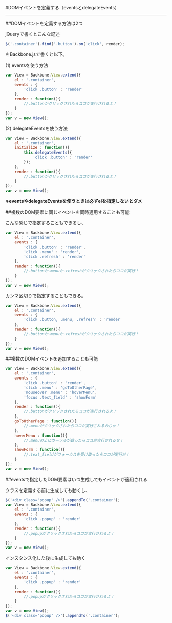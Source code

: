 #DOMイベントを定義する（eventsとdelegateEvents）

-----------------------------------------------

##DOMイベントを定義する方法は2つ

jQueryで書くとこんな記述

```javascript
$('.container').find('.button').on('click', render);
```

をBackbone.jsで書くと以下。  
  
(1) eventsを使う方法

```javascript
var View = Backbone.View.extend({
	el : '.container',
	events : {
		'click .button' : 'render'
	},
	render : function(){
		//.buttonがクリックされたらココが実行されるよ！
	}
});
var v = new View();
```

(2) delegateEventsを使う方法

```javascript
var View = Backbone.View.extend({
	el : '.container',
	initialize : function(){
		this.delegateEvents({
			'click .button' : 'render'
		});
	},
	render : function(){
		//.buttonがクリックされたらココが実行されるよ！
	}
});
var v = new View();
```

**※eventsやdelegateEventsを使うときは必ずelを指定しないとダメ**

##複数のDOM要素に同じイベントを同時適用することも可能

こんな感じで指定することもできるし、

```javascript
var View = Backbone.View.extend({
	el : '.container',
	events : {
		'click .button' : 'render',
		'click .menu' : 'render',
		'click .refresh' : 'render'
	},
	render : function(){
		//.buttonか.menuか.refreshがクリックされたらココが実行！
	}
});
var v = new View();
```

カンマ区切りで指定することもできる。

```javascript
var View = Backbone.View.extend({
	el : '.container',
	events : {
		'click .button, .menu, .refresh' : 'render'
	},
	render : function(){
		//.buttonか.menuか.refreshがクリックされたらココが実行！
	}
});
var v = new View();
```

##複数のDOMイベントを追加することも可能

```javascript
var View = Backbone.View.extend({
	el : '.container',
	events : {
		'click .button' : 'render',
		'click .menu' : 'goToOtherPage',
		'mouseover .menu' : 'hoverMenu',
		'focus .text_field' : 'showForm'
	},
	render : function(){
		//.buttonがクリックされたらココが実行されるよ！
	},
	goToOtherPage : function(){
		//.menuがクリックされたらココが実行されるのじゃ！
	},
	hoverMenu : function(){
		//.menuの上にカーソルが載ったらココが実行されるぜ！
	},
	showForm : function(){
		//.text_fieldがフォーカスを受け取ったらココが実行だ！
	}
});
var v = new View();
```

##eventsで指定したDOM要素はいつ生成してもイベントが適用される

クラスを定義する前に生成しても動くし、

```javascript
$('<div class="popup" />').appendTo('.container');
var View = Backbone.View.extend({
	el : '.container',
	events : {
		'click .popup' : 'render'
	},
	render : function(){
		//.popupがクリックされたらココが実行されるよ！
	}
});
var v = new View();
```

インスタンス化した後に生成しても動く

```javascript
var View = Backbone.View.extend({
	el : '.container',
	events : {
		'click .popup' : 'render'
	},
	render : function(){
		//.popupがクリックされたらココが実行されるよ！
	}
});
var v = new View();
$('<div class="popup" />').appendTo('.container');
```

